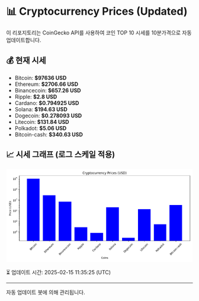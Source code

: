 
# 📊 Cryptocurrency Prices (Updated)

이 리포지토리는 CoinGecko API를 사용하여 코인 TOP 10 시세를 10분가격으로 자동 업데이트합니다.

## 💰 현재 시세
- Bitcoin: **$97636 USD**
- Ethereum: **$2706.66 USD**
- Binancecoin: **$657.26 USD**
- Ripple: **$2.8 USD**
- Cardano: **$0.794925 USD**
- Solana: **$194.63 USD**
- Dogecoin: **$0.278093 USD**
- Litecoin: **$131.84 USD**
- Polkadot: **$5.06 USD**
- Bitcoin-cash: **$340.63 USD**

## 📈 시세 그래프 (로그 스케일 적용)
![Crypto Prices](crypto_prices.png)

⏳ 업데이트 시간: 2025-02-15 11:35:25 (UTC)

---
자동 업데이트 봇에 의해 관리됩니다.
